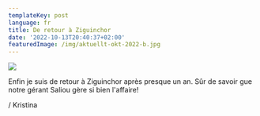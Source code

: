 ```yaml
---
templateKey: post
language: fr
title: De retour à Ziguinchor
date: '2022-10-13T20:40:37+02:00'
featuredImage: /img/aktuellt-okt-2022-b.jpg
---
```

![](/img/aktuellt-okt-2022-b.jpg)

Enfin je suis de retour à Ziguinchor après presque un an. Sûr de savoir gue notre gérant Saliou gère si bien l'affaire!

/ Kristina
